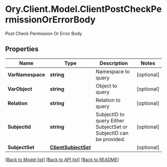 # Ory.Client.Model.ClientPostCheckPermissionOrErrorBody
Post Check Permission Or Error Body

## Properties

Name | Type | Description | Notes
------------ | ------------- | ------------- | -------------
**VarNamespace** | **string** | Namespace to query | [optional] 
**VarObject** | **string** | Object to query | [optional] 
**Relation** | **string** | Relation to query | [optional] 
**SubjectId** | **string** | SubjectID to query  Either SubjectSet or SubjectID can be provided. | [optional] 
**SubjectSet** | [**ClientSubjectSet**](ClientSubjectSet.md) |  | [optional] 

[[Back to Model list]](../README.md#documentation-for-models) [[Back to API list]](../README.md#documentation-for-api-endpoints) [[Back to README]](../README.md)

